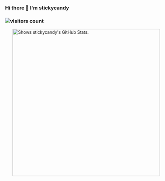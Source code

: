 ### Hi there 👋 I'm stickycandy


<!-- **stickycandy/stickycandy** is a ✨ _special_ ✨ repository because its `README.md` (this file) appears on your GitHub profile.

Here are some ideas to get you started:

- 🔭 I’m currently working on ...
- 🌱 I’m currently learning ...
- 👯 I’m looking to collaborate on ...
- 🤔 I’m looking for help with ...
- 💬 Ask me about ...
- 📫 How to reach me: ...
- 😄 Pronouns: ...
- ⚡ Fun fact: ... -->


### ![visitors count](https://visitors-by-url-pls-dont-use-this-in-your-repo.vercel.app/`stickycandy`-github-readme)
<picture>
  <source media="(prefers-color-scheme: dark)" srcset="https://github-stats.liuli.lol/api?username=stickycandy&theme=vue-dark&show_icons=true&include_all_commits=true&count_private=true">
<img alt="Shows stickycandy's GitHub Stats." align="right" width="480px" src="https://camo.githubusercontent.com/d6d24dfc20878f1369a17a68c6448d313978e9f10b62b75c406175bb216b3d22/68747470733a2f2f6769746875622d73746174732e6c69756c692e6c6f6c2f6170693f757365726e616d653d737469636b7963616e6479267468656d653d7675652673686f775f69636f6e733d7472756526696e636c7564655f616c6c5f636f6d6d6974733d7472756526636f756e745f707269766174653d74727565"  data-canonical-src="https://github-stats.liuli.lol/api?username=stickycandy&amp;theme=vue&amp;show_icons=true&amp;include_all_commits=true&amp;count_private=true" style="visibility:visible;max-width:100%;">
</picture>
